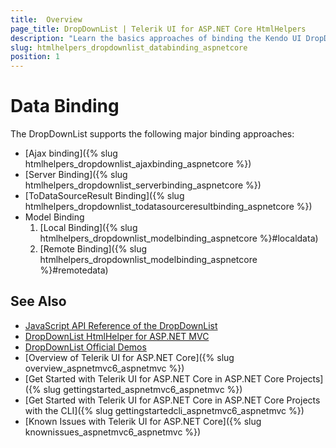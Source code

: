```yaml
---
title:  Overview
page_title: DropDownList | Telerik UI for ASP.NET Core HtmlHelpers
description: "Learn the basics approaches of binding the Kendo UI DropDownList HtmlHelper for ASP.NET Core (MVC 6 or ASP.NET Core MVC)."
slug: htmlhelpers_dropdownlist_databinding_aspnetcore
position: 1
---
```


# Data Binding

The DropDownList supports the following major binding approaches:

* [Ajax binding]({% slug htmlhelpers_dropdownlist_ajaxbinding_aspnetcore %})
* [Server Binding]({% slug htmlhelpers_dropdownlist_serverbinding_aspnetcore %})
* [ToDataSourceResult Binding]({% slug htmlhelpers_dropdownlist_todatasourceresultbinding_aspnetcore %})
* Model Binding
    1. [Local Binding]({% slug htmlhelpers_dropdownlist_modelbinding_aspnetcore %}#localdata)
    2. [Remote Binding]({% slug htmlhelpers_dropdownlist_modelbinding_aspnetcore %}#remotedata)


## See Also

* [JavaScript API Reference of the DropDownList](http://docs.telerik.com/kendo-ui/api/javascript/ui/dropdownlist)
* [DropDownList HtmlHelper for ASP.NET MVC](http://docs.telerik.com/aspnet-mvc/helpers/dropdownlist/overview)
* [DropDownList Official Demos](http://demos.telerik.com/aspnet-core/dropdownlist/index)
* [Overview of Telerik UI for ASP.NET Core]({% slug overview_aspnetmvc6_aspnetmvc %})
* [Get Started with Telerik UI for ASP.NET Core in ASP.NET Core Projects]({% slug gettingstarted_aspnetmvc6_aspnetmvc %})
* [Get Started with Telerik UI for ASP.NET Core in ASP.NET Core Projects with the CLI]({% slug gettingstartedcli_aspnetmvc6_aspnetmvc %})
* [Known Issues with Telerik UI for ASP.NET Core]({% slug knownissues_aspnetmvc6_aspnetmvc %})